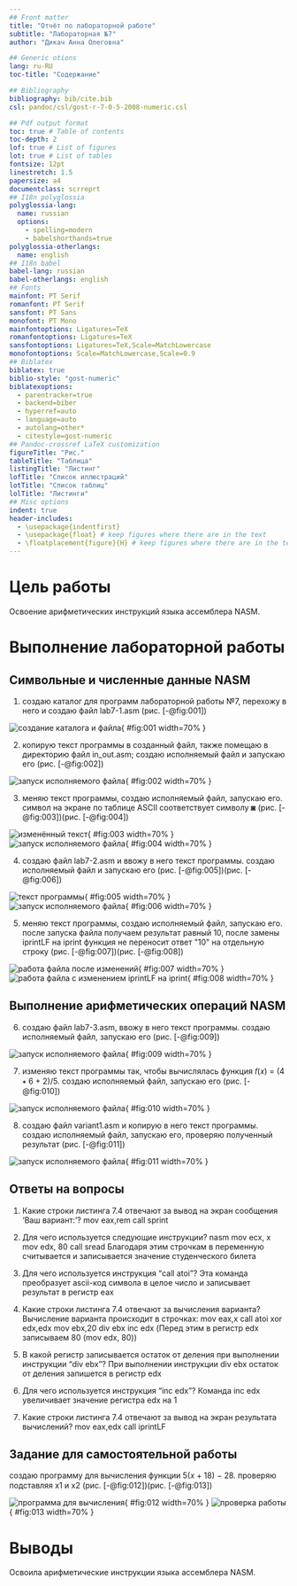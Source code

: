 ```yaml
---
## Front matter
title: "Отчёт по лабораторной работе"
subtitle: "Лабораторная №7"
author: "Дикач Анна Олеговна"

## Generic otions
lang: ru-RU
toc-title: "Содержание"

## Bibliography
bibliography: bib/cite.bib
csl: pandoc/csl/gost-r-7-0-5-2008-numeric.csl

## Pdf output format
toc: true # Table of contents
toc-depth: 2
lof: true # List of figures
lot: true # List of tables
fontsize: 12pt
linestretch: 1.5
papersize: a4
documentclass: scrreprt
## I18n polyglossia
polyglossia-lang:
  name: russian
  options:
	- spelling=modern
	- babelshorthands=true
polyglossia-otherlangs:
  name: english
## I18n babel
babel-lang: russian
babel-otherlangs: english
## Fonts
mainfont: PT Serif
romanfont: PT Serif
sansfont: PT Sans
monofont: PT Mono
mainfontoptions: Ligatures=TeX
romanfontoptions: Ligatures=TeX
sansfontoptions: Ligatures=TeX,Scale=MatchLowercase
monofontoptions: Scale=MatchLowercase,Scale=0.9
## Biblatex
biblatex: true
biblio-style: "gost-numeric"
biblatexoptions:
  - parentracker=true
  - backend=biber
  - hyperref=auto
  - language=auto
  - autolang=other*
  - citestyle=gost-numeric
## Pandoc-crossref LaTeX customization
figureTitle: "Рис."
tableTitle: "Таблица"
listingTitle: "Листинг"
lofTitle: "Список иллюстраций"
lotTitle: "Список таблиц"
lolTitle: "Листинги"
## Misc options
indent: true
header-includes:
  - \usepackage{indentfirst}
  - \usepackage{float} # keep figures where there are in the text
  - \floatplacement{figure}{H} # keep figures where there are in the text
---
```


# Цель работы

Освоение арифметических инструкций языка ассемблера NASM.

 
# Выполнение лабораторной работы
## Символьные и численные данные NASM

1. создаю каталог для программ лабораторной работы №7, перехожу в него и создаю файл lab7-1.asm (рис. [-@fig:001])

![создание каталога и файла](image/pic1.png){ #fig:001 width=70% }

2. копирую текст программы в созданный файл, также помещаю в директорию файл in_out.asm; создаю исполняемый файл и запускаю его (рис. [-@fig:002])

![запуск исполняемого файла](image/pic2.png){ #fig:002 width=70% }

3. меняю текст программы, создаю исполняемый файл, запускаю его. cимвол на экране по таблице ASCII соответствует символу ◙ (рис. [-@fig:003])(рис. [-@fig:004])

![изменённый текст](image/pic3.png){ #fig:003 width=70% }
![запуск исполняемого файла](image/pic4.png){ #fig:004 width=70% }

4. создаю файл lab7-2.asm и ввожу в него текст программы. создаю исполняемый файл и запускаю его (рис. [-@fig:005])(рис. [-@fig:006])

![текст программы](image/pic5.png){ #fig:005 width=70% }
![запуск исполняемого файла](image/pic6.png){ #fig:006 width=70% }


5. меняю текст программы, создаю исполняемый файл, запускаю его. после запуска файла получаем результат равный 10, после замены iprintLF на iprint функция не переносит ответ "10" на отдельную строку  (рис. [-@fig:007])(рис. [-@fig:008])

![работа  файла после изменений](image/pic7.png){ #fig:007 width=70% }
![работа файла с изменением iprintLF на iprint](image/pic8.png){ #fig:008 width=70% }

## Выполнение арифметических операций NASM

6. создаю файл lab7-3.asm, ввожу в него текст программы. создаю исполняемый файл, запускаю его (рис. [-@fig:009])

![запуск исполняемого файла](image/pic9.png){ #fig:009 width=70% }

7. изменяю текст программы так, чтобы вычислялась функция 𝑓(𝑥) = (4 ∗ 6 + 2)/5. создаю исполняемый файл, запускаю его (рис. [-@fig:010])

![запуск исполняемого файла](image/pic10.png){ #fig:010 width=70% }

8. создаю файл variant1.asm и копирую в него текст программы. создаю исполняемый файл, запускаю его, проверяю полученный результат (рис. [-@fig:011])

![запуск исполняемого файла](image/pic11.png){ #fig:011 width=70% }


## Ответы на вопросы 
1. Какие строки листинга 7.4 отвечают за вывод на экран сообщения ‘Ваш
вариант:’?
mov eax,rem
call sprint

2. Для чего используется следующие инструкции? nasm mov ecx, x
mov edx, 80 call sread
Благодаря этим строчкам в переменную считывается и записывается значение студенческого билета

3. Для чего используется инструкция “call atoi”?
Эта команда преобразует ascii-код символа в целое число и записывает результат в регистр eax

4. Какие строки листинга 7.4 отвечают за вычисления варианта?
Вычисление варианта происходит в строчках:
mov eax,x
call atoi 
xor edx,edx
mov ebx,20
div ebx
inc edx
(Перед этим в регистр edx записываем 80 (mov edx, 80))
5. В какой регистр записывается остаток от деления при выполнении инструкции “div ebx”?
При выполнении инструкции div ebx остаток от деления запишется в регистр edx

6. Для чего используется инструкция “inc edx”?
Команда inc edx увеличивает значение регистра edx на 1

7. Какие строки листинга 7.4 отвечают за вывод на экран результата вычислений?
mov eax,edx
call iprintLF

## Задание для самостоятельной работы

создаю программу для вычисления функции 5(𝑥 + 18) − 28. проверяю подставляя х1 и х2 (рис. [-@fig:012])(рис. [-@fig:013])

![программа для вычисления](image/pic12.png){ #fig:012 width=70% }
![проверка работы](image/pic13.png){ #fig:013 width=70% }

# Выводы
Освоила арифметические инструкции языка ассемблера NASM.
